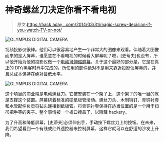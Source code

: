 # 神奇螺丝刀决定你看不看电视

> 原文:[https://hack aday . com/2014/03/31/magic-screw-decision-if-you-watch-TV-or-not/](https://hackaday.com/2014/03/31/magic-screwdriver-decides-if-you-watch-tv-or-not/)

![OLYMPUS DIGITAL CAMERA](../Images/3e9e32981a46be39f3c9be0753116128.png)

视频投影仪很棒。他们可以很容易地产生一个非常大的图像来观看。伴随着大图像而来的是大屏幕，谁愿意在不看电视的时候看大屏幕呢？嗯，[史蒂夫]也没有，所以他开始为他的投影仪做一个[电动可伸缩屏幕](http://www.avsforum.com/t/617607/diy-electric-roll-up-screen)。关于这个最好的部分是，它是在真正的 DIY/黑客时尚中完成的。所使用的部件绝对不是用来靠近投影仪屏幕的，并且总成本保持在绝对最低水平。

![OLYMPUS DIGITAL CAMERA](../Images/b8bb3b708fdff5ecc35446df705351d1.png)

这个项目的商业端是电动螺丝刀。它被安装在一个架子上，这个架子的唯一目的就是支撑这个装置。屏幕绕着标准的硬纸板管滚动。螺丝刀头、木制销钉、青铜衬套和水管配件负责将钻头连接到纸板管。将青铜衬套保持在适当位置的是一个用于扫帚把手等的夹子。整个事情被一个檐口掩盖了，以隐藏 hackery。

为了升高和降低屏幕，[史蒂夫]必须伸出手，手动按下螺丝刀上的按钮。在未来，我们希望看到一个有线或红外遥控器来控制屏幕，这样它就可以在舒适的沙发上升降。